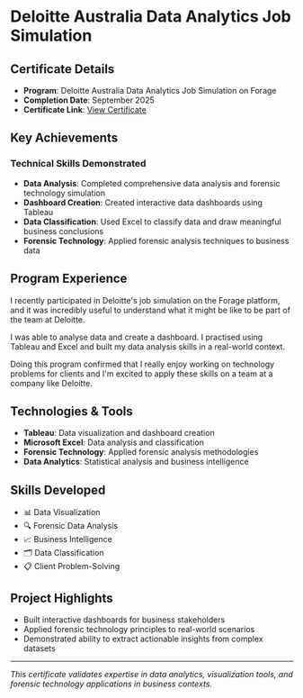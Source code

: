 # Deloitte Australia Data Analytics Job Simulation

## Certificate Details
- **Program**: Deloitte Australia Data Analytics Job Simulation on Forage
- **Completion Date**: September 2025
- **Certificate Link**: [View Certificate](https://www.theforage.com/completion-certificates/9PBTqmSxAf6zZTseP/io9DzWKe3PTsiS6GG_9PBTqmSxAf6zZTseP_fmPPaS2sZ4aRdu232_1758354129105_completion_certificate.pdf)

## Key Achievements

### Technical Skills Demonstrated
* **Data Analysis**: Completed comprehensive data analysis and forensic technology simulation
* **Dashboard Creation**: Created interactive data dashboards using Tableau
* **Data Classification**: Used Excel to classify data and draw meaningful business conclusions
* **Forensic Technology**: Applied forensic analysis techniques to business data

## Program Experience

I recently participated in Deloitte's job simulation on the Forage platform, and it was incredibly useful to understand what it might be like to be part of the team at Deloitte.

I was able to analyse data and create a dashboard. I practised using Tableau and Excel and built my data analysis skills in a real-world context.

Doing this program confirmed that I really enjoy working on technology problems for clients and I'm excited to apply these skills on a team at a company like Deloitte.

## Technologies & Tools
- **Tableau**: Data visualization and dashboard creation
- **Microsoft Excel**: Data analysis and classification
- **Forensic Technology**: Applied forensic analysis methodologies
- **Data Analytics**: Statistical analysis and business intelligence

## Skills Developed
- 📊 Data Visualization
- 🔍 Forensic Data Analysis
- 📈 Business Intelligence
- 🗂️ Data Classification
- 📋 Client Problem-Solving

## Project Highlights
- Built interactive dashboards for business stakeholders
- Applied forensic technology principles to real-world scenarios
- Demonstrated ability to extract actionable insights from complex datasets

---
*This certificate validates expertise in data analytics, visualization tools, and forensic technology applications in business contexts.*
